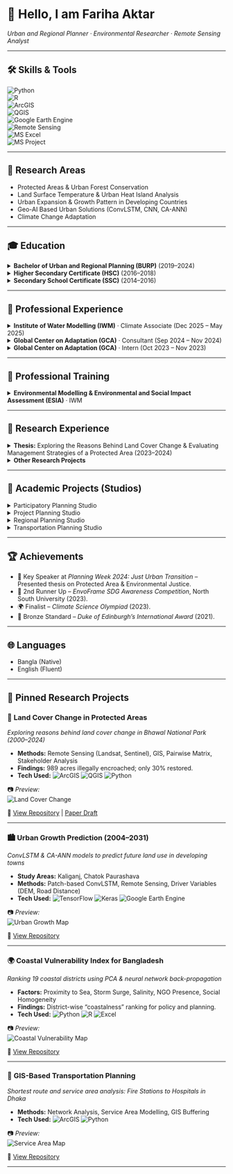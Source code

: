 # 👋 Hello, I am **Fariha Aktar**  
*Urban and Regional Planner · Environmental Researcher · Remote Sensing Analyst*  

---

## 🛠️ Skills & Tools  

![Python](https://img.shields.io/badge/Python-3776AB?style=for-the-badge&logo=python&logoColor=white)  
![R](https://img.shields.io/badge/R-276DC3?style=for-the-badge&logo=r&logoColor=white)  
![ArcGIS](https://img.shields.io/badge/ArcGIS-1E4D2B?style=for-the-badge&logo=esri&logoColor=white)  
![QGIS](https://img.shields.io/badge/QGIS-3C9D46?style=for-the-badge&logo=qgis&logoColor=white)  
![Google Earth Engine](https://img.shields.io/badge/Google%20Earth%20Engine-4285F4?style=for-the-badge&logo=googleearth&logoColor=white)  
![Remote Sensing](https://img.shields.io/badge/Remote%20Sensing-006699?style=for-the-badge&logo=databricks&logoColor=white)  
![MS Excel](https://img.shields.io/badge/Excel-217346?style=for-the-badge&logo=microsoftexcel&logoColor=white)  
![MS Project](https://img.shields.io/badge/MS%20Project-217346?style=for-the-badge&logo=microsoft&logoColor=white)  

---

## 🔬 Research Areas  
- Protected Areas & Urban Forest Conservation  
- Land Surface Temperature & Urban Heat Island Analysis  
- Urban Expansion & Growth Pattern in Developing Countries  
- Geo-AI Based Urban Solutions (ConvLSTM, CNN, CA-ANN)  
- Climate Change Adaptation 

---

## 🎓 Education  
<details>  
<summary><b>Bachelor of Urban and Regional Planning (BURP)</b> (2019–2024)</summary>  
Bangladesh University of Engineering & Technology (BUET), Dhaka-1000, Bangladesh  
**CGPA:** 3.64/4.00  
</details>  

<details>  
<summary><b>Higher Secondary Certificate (HSC)</b> (2016–2018)</summary>  
Viqarunnisa Noon School and College, Dhaka  
**GPA:** 5.00/5.00  
</details>  

<details>  
<summary><b>Secondary School Certificate (SSC)</b> (2014–2016)</summary>  
Viqarunnisa Noon School and College, Dhaka  
**GPA:** 5.00/5.00  
</details>  

---

## 💼 Professional Experience  
<details>  
<summary><b>Institute of Water Modelling (IWM)</b> · Climate Associate (Dec 2025 – May 2025)</summary>  

- Prepared the **First Country Consultation Workshop Report** for the Global Shield In-Country Process in Bangladesh.  
- Facilitated and organized several national-level workshops, including:  
  - Training Workshop on Global Climate Finance Architectures (Jan 2025)  
  - Workshop on International Climate Finance Landscape (Apr 2025)  
  - Capacity Building Workshop on Access to GCF for SMEs in Bangladesh (May 2025)  
  - Capacity Building Training on Financial Analysis & Investment Instruments for Climate Finance (Ongoing 2025)  
- Drafted concept notes, official documentation, and reports for high-level events.  
- Developed briefing notes for **Coalition of Finance Ministers for Climate Action (CFMCA)** & **CVF-V20** events.  
- Conducted research on **carbon markets, NDCs, and global climate finance frameworks**.  

**Achievement:** 🏆 2nd position in *Capacity Building Workshop with Government Officials on Strengthening Access to the GCF for SMEs* (May 2025). *(Certificate image to be added)*  
</details>  

<details>  
<summary><b>Global Center on Adaptation (GCA)</b> · Consultant (Sep 2024 – Nov 2024)</summary>  
- Managed program schedules, logistics, and event coordination.  
- Engaged stakeholders from public & private sectors for climate change adaptation solutions.  
- Assisted in **training sessions**, participant communication, and evaluation reporting.  
</details>  

<details>  
<summary><b>Global Center on Adaptation (GCA)</b> · Intern (Oct 2023 – Nov 2023)</summary>  
- Conducted research on climate change impacts on marginalized communities in Bangladesh.  
- Investigated the role of **local governments** in climate adaptation.  
- Assisted in organizing the *Training Program on Climate Change Adaptation Finance Phase 01*.  
</details>  

---

## 🏅 Professional Training  
<details>  
<summary><b>Environmental Modelling & Environmental and Social Impact Assessment (ESIA)</b> · IWM</summary>  

**Key Modules:**  
- ESIA & Project Cycle | Policy & Legal Framework | Baseline Assessment  
- Public Consultation & Stakeholder Engagement  
- Environmental & Social Risk Assessment  
- Mitigation Measures & EMP/EMoP Development  
- ESIA Reporting & Environmental Clearance Process  

*(Certificate image to be added)*  
</details>  

---

## 📑 Research Experience  
<details>  
<summary><b>Thesis:</b> Exploring the Reasons Behind Land Cover Change & Evaluating Management Strategies of a Protected Area (2023–2024)</summary>  

**Objectives:**  
1. Investigate drivers of land cover change in Bhawal National Park.  
2. Evaluate the effectiveness of current management strategies.  

**Methodology:**  
- Data collection (satellite imagery + field survey).  
- GIS & statistical analysis. *(2 methodology images to be added)*  

**Results (Images to be inserted):**  
1. Social & Resource Map of Study Area  
2. Temporal Land Cover Change (2000–2020)  
3. Pairwise Matrix of Drivers  
4. Encroachment Analysis (989.36 acres illegally occupied, only 30% restored)  
5. Stakeholder Mapping & Effectiveness Assessment (only 30.13% effective)  

**Findings:**  
- Forestlands are increasingly encroached by industries & settlements.  
- Institutional capacity is weak; eviction cases largely ineffective.  
- Local communities excluded from decision-making.  
- Current management system is **ineffective for long-term conservation**.  
</details>  

<details>  
<summary><b>Other Research Projects</b></summary>  
- Growth Pattern of Kaliganj & Chatok Paurashava (2000–2020)  
- Informal Market Study: Stakeholders & Management Challenges  
- Farming vs Non-Farming Communities’ Livelihood Perceptions  
- GIS-based Network Analysis for Fire Station to Hospital Service Areas (Dhaka)  
- Climate-Resilient Landscape Plan for Jamuna River Basin  
</details>  

---

## 📘 Academic Projects (Studios)  
<details>  
<summary>Participatory Planning Studio</summary>  
*(Details & images to be inserted)*  
</details>  

<details>  
<summary>Project Planning Studio</summary>  
*(Details & images to be inserted)*  
</details>  

<details>  
<summary>Regional Planning Studio</summary>  
*(Details & images to be inserted)*  
</details>  

<details>  
<summary>Transportation Planning Studio</summary>  
*(Details & images to be inserted)*  
</details>  

---

## 🏆 Achievements  
- 🎤 Key Speaker at *Planning Week 2024: Just Urban Transition* – Presented thesis on Protected Area & Environmental Justice.  
- 🥈 2nd Runner Up – *EnvoFrame SDG Awareness Competition*, North South University (2023).  
- 🌍 Finalist – *Climate Science Olympiad* (2023).  
- 🏅 Bronze Standard – *Duke of Edinburgh’s International Award* (2021).  

---

## 🌐 Languages  
- Bangla (Native)  
- English (Fluent)  

---

## 📌 Pinned Research Projects  

### 🌳 **Land Cover Change in Protected Areas**  
*Exploring reasons behind land cover change in Bhawal National Park (2000–2024)*  
- **Methods:** Remote Sensing (Landsat, Sentinel), GIS, Pairwise Matrix, Stakeholder Analysis  
- **Findings:** 989 acres illegally encroached; only 30% restored.  
- **Tech Used:** ![ArcGIS](https://img.shields.io/badge/ArcGIS-1E4D2B?style=flat&logo=esri&logoColor=white) ![QGIS](https://img.shields.io/badge/QGIS-3C9D46?style=flat&logo=qgis&logoColor=white) ![Python](https://img.shields.io/badge/Python-3776AB?style=flat&logo=python&logoColor=white)  

📷 *Preview:*  
![Land Cover Change](your_image_link_here)  

🔗 [View Repository](#) | [Paper Draft](#)  

---

### 🏙 **Urban Growth Prediction (2004–2031)**  
*ConvLSTM & CA-ANN models to predict future land use in developing towns*  
- **Study Areas:** Kaliganj, Chatok Paurashava  
- **Methods:** Patch-based ConvLSTM, Remote Sensing, Driver Variables (DEM, Road Distance)  
- **Tech Used:** ![TensorFlow](https://img.shields.io/badge/TensorFlow-FF6F00?style=flat&logo=tensorflow&logoColor=white) ![Keras](https://img.shields.io/badge/Keras-D00000?style=flat&logo=keras&logoColor=white) ![Google Earth Engine](https://img.shields.io/badge/Google%20Earth%20Engine-4285F4?style=flat&logo=googleearth&logoColor=white)  

📷 *Preview:*  
![Urban Growth Map](your_image_link_here)  

🔗 [View Repository](#)  

---

### 🌍 **Coastal Vulnerability Index for Bangladesh**  
*Ranking 19 coastal districts using PCA & neural network back-propagation*  
- **Factors:** Proximity to Sea, Storm Surge, Salinity, NGO Presence, Social Homogeneity  
- **Findings:** District-wise “coastalness” ranking for policy and planning.  
- **Tech Used:** ![Python](https://img.shields.io/badge/Python-3776AB?style=flat&logo=python&logoColor=white) ![R](https://img.shields.io/badge/R-276DC3?style=flat&logo=r&logoColor=white) ![Excel](https://img.shields.io/badge/Excel-217346?style=flat&logo=microsoftexcel&logoColor=white)  

📷 *Preview:*  
![Coastal Vulnerability Map](your_image_link_here)  

🔗 [View Repository](#)  

---

### 🚦 **GIS-Based Transportation Planning**  
*Shortest route and service area analysis: Fire Stations to Hospitals in Dhaka*  
- **Methods:** Network Analysis, Service Area Modelling, GIS Buffering  
- **Tech Used:** ![ArcGIS](https://img.shields.io/badge/ArcGIS-1E4D2B?style=flat&logo=esri&logoColor=white) ![Python](https://img.shields.io/badge/Python-3776AB?style=flat&logo=python&logoColor=white)  

📷 *Preview:*  
![Service Area Map](your_image_link_here)  

🔗 [View Repository](#)  

---
